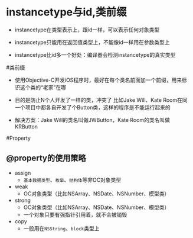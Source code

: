 # instancetype与id,类前缀
- instancetype在类型表示上，跟id一样，可以表示任何对象类型

- instancetype只能用在返回值类型上，不能像id一样用在参数类型上

- instancetype比id多一个好处：编译器会检测instancetype的真实类型


#类前缀
- 使用Objective-C开发iOS程序时，最好在每个类名前面加一个前缀，用来标识这个类的“老家”在哪

- 目的是防止N个人开发了一样的类，冲突了
比如Jake Will、Kate Room在同一个项目中都各自开发了个Button类，这样的程序是不能运行起来的
- 解决方案：Jake Will的类名叫做JWButton，Kate Room的类名叫做KRButton


#Property
## @property的使用策略
- assign
    - `基本数据类型`、`枚举`、`结构体`等非OC对象类型
- weak
    - OC对象类型（比如NSArray、NSDate、NSNumber、模型类）
- strong
    - OC对象类型（比如NSArray、NSDate、NSNumber、模型类）
    - 一个对象只要有强指针引用着，就不会被销毁
- copy
    - 一般用在`NSString`、`block`类型上